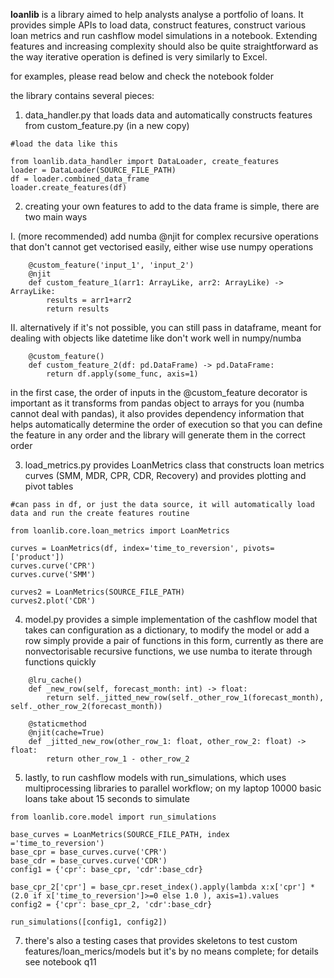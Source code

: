 **loanlib** is a library aimed to help analysts analyse a 
portfolio of loans. It provides simple APIs to load data, construct
features, construct various loan metrics and run cashflow model simulations in a notebook.
Extending features and increasing complexity should 
also be quite straightforward as the way iterative operation is defined is very similarly to Excel.

for examples, please read below and check the notebook folder

the library contains several pieces:

1. data_handler.py that loads data and automatically constructs features from custom_feature.py (in a new copy)
```
#load the data like this

from loanlib.data_handler import DataLoader, create_features 
loader = DataLoader(SOURCE_FILE_PATH)
df = loader.combined_data_frame
loader.create_features(df)
```
2. creating your own features to add to the data frame is simple, there are two main ways

  I. (more recommended) add numba @njit for complex recursive operations that don't cannot get vectorised easily, either wise use numpy operations 
```
    @custom_feature('input_1', 'input_2')
    @njit
    def custom_feature_1(arr1: ArrayLike, arr2: ArrayLike) -> ArrayLike:
        results = arr1+arr2
        return results
```
  II. alternatively if it's not possible, you can still pass in dataframe, meant for dealing with objects like datetime like don't work well in numpy/numba
```
    @custom_feature()
    def custom_feature_2(df: pd.DataFrame) -> pd.DataFrame:
        return df.apply(some_func, axis=1)
```
  in the first case, the order of inputs in the @custom_feature decorator is important as it transforms from pandas object to arrays for you (numba cannot deal with pandas),
  it also provides dependency information that helps automatically determine the order of execution so that you can define the feature in any order and the library 
  will generate them in the correct order
  
3. load_metrics.py provides LoanMetrics class that constructs loan metrics curves (SMM, MDR, CPR, CDR, Recovery) and provides plotting and pivot tables
```
#can pass in df, or just the data source, it will automatically load data and run the create features routine

from loanlib.core.loan_metrics import LoanMetrics

curves = LoanMetrics(df, index='time_to_reversion', pivots=['product'])
curves.curve('CPR')
curves.curve('SMM')

curves2 = LoanMetrics(SOURCE_FILE_PATH)
curves2.plot('CDR')
```
4. model.py provides a simple implementation of the cashflow model that takes can configuration as a dictionary, to modify the model or add a row
   simply provide a pair of functions in this form, currently as there are nonvectorisable recursive functions, we use numba to iterate through functions quickly
```
    @lru_cache()
    def _new_row(self, forecast_month: int) -> float:
        return self._jitted_new_row(self._other_row_1(forecast_month), self._other_row_2(forecast_month))

    @staticmethod
    @njit(cache=True)
    def _jitted_new_row(other_row_1: float, other_row_2: float) -> float:
        return other_row_1 - other_row_2
```
5. lastly, to run cashflow models with run_simulations, which uses multiprocessing libraries to parallel workflow; on my laptop 10000 basic loans take about 15 seconds to simulate
```
from loanlib.core.model import run_simulations

base_curves = LoanMetrics(SOURCE_FILE_PATH, index ='time_to_reversion')
base_cpr = base_curves.curve('CPR')
base_cdr = base_curves.curve('CDR')
config1 = {'cpr': base_cpr, 'cdr':base_cdr}

base_cpr_2['cpr'] = base_cpr.reset_index().apply(lambda x:x['cpr'] * (2.0 if x['time_to_reversion']>=0 else 1.0 ), axis=1).values
config2 = {'cpr': base_cpr_2, 'cdr':base_cdr}

run_simulations([config1, config2])
```
7. there's also a testing cases that provides skeletons to test custom features/loan_merics/models but it's by no means complete; for details see notebook q11
